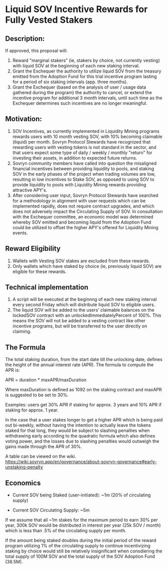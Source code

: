# Liquid SOV Incentive Rewards for Fully Vested Stakers

## Description:

If approved, this proposal will:

1. Reward "marginal stakers" (ie, stakers by choice, not currently vesting) with liquid SOV at the beginning of each new staking interval.
2. Grant the Exchequer the authority to utilize liquid SOV from the treasury emitted from the Adoption Fund for this trial incentive program lasting for a period of six staking intervals (app. three months).
3. Grant the Exchequer (based on the analysis of user / usage data gathered during the program) the authority to cancel, or extend the incentive program for additional 3 month intervals, until such time as the Exchequer determines such incentives are no longer meaningful.

## Motivation:

1.  SOV Incentives, as currently implemented in Liquidity Mining programs rewards users with 10 month vesting SOV, with 10% becoming claimable (liquid) per month. Sovryn Protocol Stewards have recognized that rewarding users with vesting tokens is not standard in the sector, and that users expect some type of daily / weekly / monthly "return" for investing their assets, in addition to expected future returns.
2.  Sovryn community members have called into question the misaligned financial incentives between providing liquidity to pools, and staking SOV in the early phases of the project when trading volumes are low, resulting in low incentives to Stake SOV, as opposed to using SOV to provide liquidity to pools with Liquidity Mining rewards providing attractive APY's.
3.  After considering user input, Sovryn Protocol Stewards have searched for a methodology in alignment with user requests which can be implemented rapidly, does not require contract upgrades, and which does not adversely impact the Circulating Supply of SOV. In consultation with the Exchequer committee, an economic model was determined whereby SOV emitted and becoming liquid from the Adoption Fund could be utilized to offset the higher APY's offered for Liquidity Mining events.

## Reward Eligibility

1. Wallets with Vesting SOV stakes are excluded from these rewards.
2. Only wallets which have staked by choice (ie, previously liquid SOV) are eligible for these rewards.

## Technical implementation

1. A script will be executed at the beginnng of each new staking interval every second Friday which will distribute liquid SOV to eligible users.
2. The liquid SOV will be added to the users’ claimable balances on the lockedSOV contract with an unlockedImmediatelyPercent of 100%. This means the SOV will not be added to a vesting contract like other incentive programs, but will be transferred to the user directly on claiming.

## The Formula

The total staking duration, from the start date till the unlocking date, defines the height of the annual interest rate (APR). The formula to compute the APR is:

APR = duration * maxAPR/maxDuration

Where maxDuration is defined as 1092 on the staking contract and maxAPR is suggested to be set to 30%. 

Examples: users get 30% APR if staking for approx. 3 years and 10% APR if staking for approx. 1 year.

In the case that a user stakes longer to get a higher APR which is being paid out bi-weekly, without having the intention to actually leave the tokens staked for that long, they would be subject to slashing penalties when withdrawing early according to the quadratic formula which also defines voting power, and the losses due to slashing penalties would outweigh the gains made through the APR of 30%.

A table can be viewed on the wiki. https://wiki.sovryn.app/en/governance/about-sovryn-governance#early-unstaking-penalty 

## Economics

- Current SOV being Staked (user-initiated): ~1m (20% of circulating supply)

- Current SOV Circulating Supply: ~5m

If we assume that all ~1m stakes for the maximum period to earn 30% per year, 300k SOV would be distributed in interest per year (25k SOV / month) which is less than .5% of the circulating supply per month. 

If the amount being staked doubles during the initial period of the reward program utilizing 1% of the circulating supply to continue incentivizing staking by choice would still be relatively insignificant when consdiering the total supply of 100M SOV and the total supply of the SOV Adoption Fund (38.5M). 



